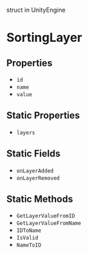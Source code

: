 struct in UnityEngine
# SortingLayer

## Properties
- `id`
- `name`
- `value`
## Static Properties
- `layers`
## Static Fields
- `onLayerAdded`
- `onLayerRemoved`
## Static Methods
- `GetLayerValueFromID`
- `GetLayerValueFromName`
- `IDToName`
- `IsValid`
- `NameToID`
